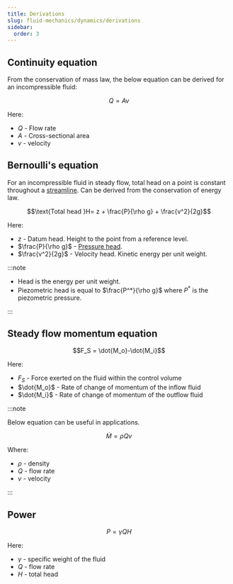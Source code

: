 ```yaml
---
title: Derivations
slug: fluid-mechanics/dynamics/derivations
sidebar:
  order: 3
---
```


## Continuity equation

From the conservation of mass law, the below equation can be derived for an
incompressible fluid:

```math
Q= Av
```

Here:

- $Q$ - Flow rate
- $A$ - Cross-sectional area
- $v$ - velocity

## Bernoulli's equation

For an incompressible fluid in steady flow, total head on a point is constant
throughout a [streamline](/fluid-mechanics/dynamics/introduction/#streamline).
Can be derived from the conservation of energy law.

```math
\text{Total head }H= z + \frac{P}{\rho g} + \frac{v^2}{2g}
```

Here:

- $z$ - Datum head. Height to the point from a reference level.
- $\frac{P}{\rho g}$ - [Pressure head](/fluid-mechanics/statics/pressure-head/).
- $\frac{v^2}{2g}$ - Velocity head. Kinetic energy per unit weight.

:::note

- Head is the energy per unit weight.
- Piezometric head is equal to $\frac{P^*}{\rho g}$ where $P^*$ is the
  piezometric pressure.

:::

## Steady flow momentum equation

```math
F_S = \dot{M_o}-\dot{M_i}
```

Here:

- $F_S$ - Force exerted on the fluid within the control volume
- $\dot{M_o}$ - Rate of change of momentum of the inflow fluid
- $\dot{M_i}$ - Rate of change of momentum of the outflow fluid

:::note

Below equation can be useful in applications.

```math
\dot{M} = \rho Q v
```

Where:

- $\rho$ - density
- $Q$ - flow rate
- $v$ - velocity

:::

## Power

```math
P=\gamma Q H
```

Here:

- $\gamma$ - specific weight of the fluid
- $Q$ - flow rate
- $H$ - total head
